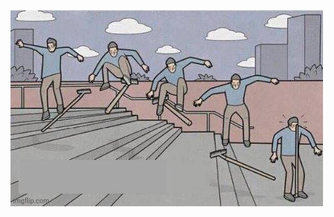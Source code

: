 ![A man getting hit in the face after stepping on a rake after doing a kickflip on said rake](kickflip.jpg)
